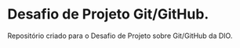 # Desafio de Projeto Git/GitHub.
Repositório criado para o Desafio de Projeto sobre Git/GitHub da DIO.
